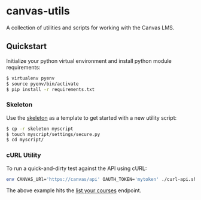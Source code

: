 # canvas-utils

A collection of utilities and scripts for working with the Canvas LMS.

## Quickstart

Initialize your python virtual environment and install python module requirements:

```sh
$ virtualenv pyenv
$ source pyenv/bin/activate
$ pip install -r requirements.txt
```

### Skeleton ###

Use the [skeleton](https://github.com/Harvard-ATG/canvas-utils/tree/master/skeleton) as a template to get started with a new utility script:

```sh
$ cp -r skeleton myscript
$ touch myscript/settings/secure.py
$ cd myscript/
```

### cURL Utility ###

To run a quick-and-dirty test against the API using cURL:

```sh
env CANVAS_URl='https://canvas/api' OAUTH_TOKEN='mytoken' ./curl-api.sh courses
```

The above example hits the [list your courses](https://canvas.instructure.com/doc/api/all_resources.html#method.courses.index) endpoint.
